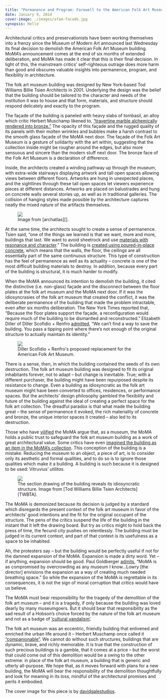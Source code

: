 ```yaml
---
title: "Permanence and Program: Farewell to the American Folk Art Museum"
date: January 9, 2014
cover-image: ./images/afam-facade.jpg
synopsis: Hello
---
```


[Muschamp review]: http://www.nytimes.com/2001/12/14/arts/architecture-review-fireside-intimacy-for-folk-art-museum.html
[Monchaux - Memory Palace]: http://www.newyorker.com/culture/culture-desk/memory-palace
[Pogrebin - NYT]: http://www.nytimes.com/2014/01/09/arts/design/a-grand-redesign-of-moma-does-not-spare-a-notable-neighbor.html
[Saltz - Termite Queen tweet]: https://twitter.com/jerrysaltz/statuses/422020014141497344
[Goldberger - Vanity Fair]: http://www.vanityfair.com/culture/architecture/2014/01/american-folk-art-museum-demolition
[Filler - MoMA's Act of Vandalism]: http://www.nybooks.com/daily/2013/04/12/momas-act-vandalism/
[archatlas]: http://archatlas.net/post/120267532828
[TWBTA]: http://twbta.com/work/american-folk-art-museum

Architectural critics and preservationists have been working themselves into a frenzy since the Museum of Modern Art announced last Wednesday its final decision to demolish the American Folk Art Museum building.  MoMA’s announcement comes at the end of six months of extended deliberation, and MoMA has made it clear that this is their final decision.  In light of this, the mainstream critics’ self-righteous outrage does more harm than good and obscures valuable insights into permanence, program, and flexibility in architecture.

The folk art museum building was designed by New York-based Tod Williams Billie Tsien Architects in 2001.  Underlying the design was the belief that the building should be tailored to the character and needs of the institution it was to house and that form, materials, and structure should respond delicately and exactly to the program.

The façade of the building is paneled with heavy slabs of tombasil, an alloy which critic Herbert Muschamp likened to, [“travertine marble alchemically rendered into bronze.”][Muschamp review]  The opacity of this façade and the rugged quality of its panels with their molten wrinkles and bubbles make a harsh contrast to the smooth glass façade of the MoMA next door.  The façade of the Folk Art Museum is a gesture of solidarity with the art within, suggesting that the collection inside might be rougher around the edges, but also more sensuous and sincere than the modern stuff next door.  The bronze face of the Folk Art Museum is a declaration of difference.

Inside, the architects created a winding pathway up through the museum, with extra-wide stairways displaying artwork and tall open spaces allowing views between different floors.  Artworks are hung in unexpected places, and the sightlines through these tall open spaces let viewers experience pieces at different distances.  Artworks are placed on balustrades and hung on concrete walls several stories up, as well as in traditional galleries.  The collision of hanging styles made possible by the architecture captures neatly the mixed nature of the artifacts themselves.

<figure>
<img src="./images/afam-interior.jpg"></img>
<figcaption>Image from [archatlas][].</figcaption>
</figure>

At the same time, the architects sought to create a sense of permanence.  Tsien said, “one of the things we learned is that we want, more and more, buildings that last. We want to avoid sheetrock and use [materials with resonance and character][Monchaux - Memory Palace].”  The building is [created using poured-in-place concrete][Monchaux - Memory Palace], which means that the walls, the floor, the ceilings are all essentially part of the same continuous structure.  This type of construction has the feel of permanence as well as its actuality – concrete is one of the most difficult building materials to destroy.  In addition, because every part of the building is structural, it is much harder to modify.

When the MoMA announced its intention to demolish the building, it cited the distinctive (i.e. non-glass) façade and the disconnect between the floor plates at the folk art museum and the MoMA next door.  If it was the idiosyncrasies of the folk art museum that created the conflict, it was the deliberate permanence of the building that made the problem intractable, even after six months deliberation.  The New York Times reported that, “Because the floor plates support the façade, a reconfiguration would require much of the building to be dismantled and reconstructed.”  Elizabeth Diller of Diller Scofidio + Renfro [admitted][Pogrebin - NYT], “We can’t find a way to save the building.  You pass a tipping point where there’s not enough of the original structure to actually maintain its identity.”

<figure>
<img src="./images/afam-dsr-rendering.jpg"></img>
<figcaption>Diller Scofidio + Renfro's proposed replacement for the American Folk Art Museum.</figcaption>
</figure>

There is a sense, then, in which the building contained the seeds of its own destruction. The folk art museum building was designed to fit its original inhabitants forever, not to adapt – but change is inevitable.  True; with a different purchaser, the building might have been repurposed despite its resistance to change.  Even a building as idiosyncratic as the folk art museum might have been converted to offices, residences, or performance spaces.  But the architects’ design philosophy gambled the flexibility and future of the building against the ideal of creating a perfect space for the folk art collection.  The dreadful paradox is that what made the building great – the sense of permanence it evoked, the rich materiality of concrete and bronze, the unique interior spaces it created – also led to its destruction.

Those who have [vilified][Saltz - Termite Queen tweet] the MoMA argue that, as a museum, the MoMA holds a public trust to safeguard the folk art museum building as a work of great architectural value.  Some critics have even [imagined the building as an item in the MoMA’s collection][Pogrebin - NYT].  This conception of the building is a mistake.  Reducing the museum to an object, a piece of art, is to consider only its aesthetic and formal qualities, and to do so is to ignore those qualities which make it a building.  A building is such because it is designed to be used: Vitruvius’ _utilitas_.

<figure>
<img src="./images/afam-section.jpg"></img>
<figcaption>The section drawing of the building reveals its idiosyncratic structure. Image from [Tod Williams Billie Tsien Architects][TWBTA].</figcaption>
</figure>

The MoMA is demonized because its decision is judged by a standard which disregards the present context of the folk art museum in favor of the architects’ good intentions and the fit for the original occupant of the structure.  The pens of the critics suspend the life of the building in the instant that it left the drawing board.  But try as critics might to hold back the press of time, the fecund city pushes on relentlessly.  The building must be judged in its current context, and part of that context is its usefulness as a space to be inhabited.

Ah, the protesters say – but the building would be perfectly useful if not for the damned expansion of the MoMA.  Expansion is made a dirty word.  Yet – if anything, expansion should be good.  Paul Goldberger [admits][Goldberger - Vanity Fair], “MoMA is as compromised by overcrowding as any museum I know…Lowry [the director] envisions the expansion as a way of creating much needed breathing space.”  So while the expansion of the MoMA is regrettable in its consequences, it is not the sign of moral corruption that critics would have us believe.

The MoMA must bear responsibility for the tragedy of the demolition of the folk art museum – and it is a tragedy, if only because the building was loved dearly by many museumgoers.  But it should bear that responsibility as the sad result of a Hobson’s choice forced by the nature of the folk art museum and not as a badge of [‘cultural vandalism’][Filler - MoMA's Act of Vandalism].

The folk art museum was an eccentric, friendly building that enlivened and enriched the urban life around it – Herbert Muschamp once called it [“companionable”][Muschamp review].  We cannot do without such structures, buildings that are dynamic, brave, and richly memorable.  It is true that the construction of such precious buildings is a gamble, that it comes at a price – but the worst that could come out of this demolition would be a swing to the other extreme: in place of the folk art museum, a building that is generic and utterly all-purpose.  We hope that, as it moves forward with plans for a new building, the MoMA will bear the responsibility of the demolition thoughtfully and look for meaning in its loss, mindful of the architectural promises and perils it embodied.

<p class="note">The cover image for this piece is by <a href="https://www.flickr.com/photos/davidgalestudios/">davidgalestudios</a>.</p>

